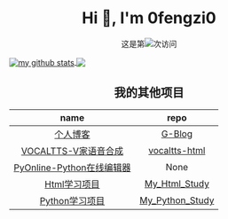 <h1 align="center">Hi 👋, I'm 0fengzi0</h1>

<p align="center">这是第<img src="https://profile-counter.glitch.me/0fengzi0/count.svg" />次访问</p>

<a href="https://github.com/0fengzi0">
  <img align="center" src="https://github-readme-stats-teal.vercel.app/api?username=0fengzi0&show_icons=truet&include_all_commits=True&hide=contribs" alt="my github stats" />
</a>

<a href="https://github.com/0fengzi0">
  <!-- Change the `github-readme-stats.anuraghazra1.vercel.app` to `github-readme-stats.vercel.app`  -->
  <img align="center" src="https://github-readme-stats-teal.vercel.app/api/top-langs/?username=0fengzi0&layout=compact" />
</a>

<h2 align="center">我的其他项目</h2>

|name | repo|
| :-: | :-: |
| [个人博客](http://5ixf.vip) | [G-Blog](https://github.com/0fengzi0/G-Blog) |
| [VOCALTTS-V家语音合成](http://tts.5ixf.vip) | [vocaltts-html](https://github.com/0fengzi0/vocaltts-html) |
| [PyOnline-Python在线编辑器](http://py.5ixf.vip) | None |
| [Html学习项目]() | [My_Html_Study](https://github.com/0fengzi0/My_Html_Study) |
| [Python学习项目]() | [My_Python_Study](https://github.com/0fengzi0/My_Python_Study) |
